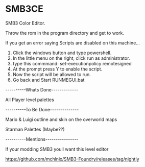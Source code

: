 # SMB3CE
SMB3 Color Editor.

Throw the rom in the program directory and get to work.


If you get an error saying 
Scripts are disabled on this machine...

1. Click the windows button and type powershell.
2. In the little menu on the right, click run as administrator.
3. type this commmand:	set-executionpolicy remotesigned
4. At the prompt press Y to enable the script.
5. Now the script will be allowed to run.
6. Go back and Start RUNMEGUI.bat


----------Whats Done-------------

All Player level palettes


----------To Be Done--------------

Mario & Luigi outline and skin on the overworld maps

Starman Palettes (Maybe??)


----------Mentions----------------

If your modding SMB3 youll want this level editor

https://github.com/mchlnix/SMB3-Foundry/releases/tag/nightly

